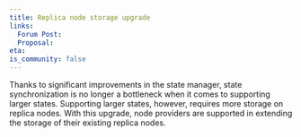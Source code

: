 ```yaml
---
title: Replica node storage upgrade
links:
  Forum Post:
  Proposal:
eta:
is_community: false
---
```


Thanks to significant improvements in the state manager, state synchronization is no longer a bottleneck when it comes to supporting larger states. Supporting larger states, however, requires more storage on replica nodes. With this upgrade, node providers are supported in extending the storage of their existing replica nodes.
